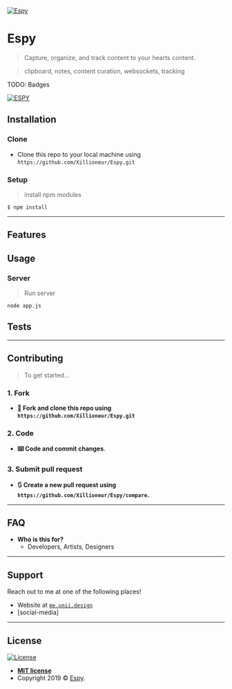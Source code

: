 [![Espy](https://dummyimage.com/200x200/000000/ff0000.png&text=Espy)](https://espy.unii.design)

# Espy

> Capture, organize, and track content to your hearts content.

> clipboard, notes, content curation, websockets, tracking

TODO: Badges

[![ESPY](https://dummyimage.com/600x300/ffd900/40008f.png&text=ESPY)]()

## Installation

### Clone

- Clone this repo to your local machine using `https://github.com/Xillioneur/Espy.git`

### Setup

> install npm modules

```shell
$ npm install
```

---

## Features

## Usage

### Server

> Run server

```shell
node app.js
```

## Tests

---

## Contributing

> To get started...

### 1. Fork

- **🍴 Fork and clone this repo using `https://github.com/Xillioneur/Espy.git`**

### 2. Code

- **⌨️ Code and commit changes**.

### 3. Submit pull request

- **🔃 Create a new pull request using `https://github.com/Xillioneur/Espy/compare`.**

---

## FAQ

- **Who is this for?**
  - Developers, Artists, Designers

---

## Support

Reach out to me at one of the following places!

- Website at <a href="https://me.unii.design/contact.html" target="_blank">`me.unii.design`</a>
- [social-media]

---

## License

[![License](http://img.shields.io/:license-mit-blue.svg?style=flat-square)](http://badges.mit-license.org)

- **[MIT license](http://opensource.org/licenses/mit-license.php)**
- Copyright 2019 © <a href="#" target="_blank">Espy</a>.
